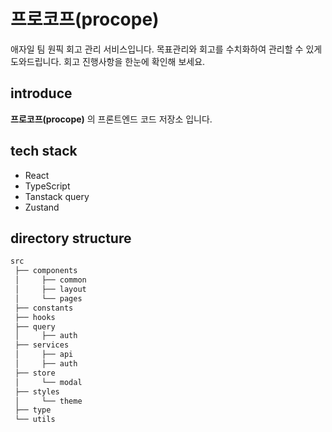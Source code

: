 # 프로코프(procope)

애자일 팀 원픽 회고 관리 서비스입니다. 목표관리와 회고를 수치화하여 관리할 수 있게 도와드립니다. 회고 진행사항을 한눈에 확인해 보세요.

## introduce

**프로코프(procope)** 의 프론트엔드 코드 저장소 입니다.

## tech stack

- React
- TypeScript
- Tanstack query
- Zustand

## directory structure

```css
src
 ├── components
 │     ├── common
 │     ├── layout
 │     └── pages
 ├── constants
 ├── hooks
 ├── query
 │     ├── auth
 ├── services
 │     ├── api
 │     ├── auth
 ├── store
 │     └── modal
 ├── styles
 │     └── theme
 ├── type
 └── utils
```
